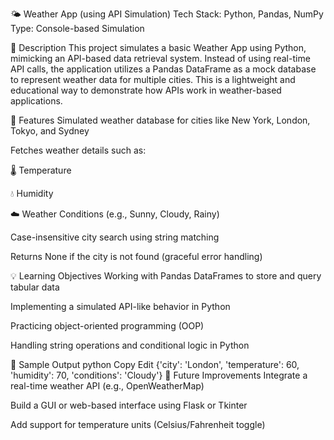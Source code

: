 🌤️ Weather App (using API Simulation)
Tech Stack: Python, Pandas, NumPy
Type: Console-based Simulation

📌 Description
This project simulates a basic Weather App using Python, mimicking an API-based data retrieval system. Instead of using real-time API calls, the application utilizes a Pandas DataFrame as a mock database to represent weather data for multiple cities. This is a lightweight and educational way to demonstrate how APIs work in weather-based applications.

🔧 Features
Simulated weather database for cities like New York, London, Tokyo, and Sydney

Fetches weather details such as:

🌡️ Temperature

💧 Humidity

☁️ Weather Conditions (e.g., Sunny, Cloudy, Rainy)

Case-insensitive city search using string matching

Returns None if the city is not found (graceful error handling)

💡 Learning Objectives
Working with Pandas DataFrames to store and query tabular data

Implementing a simulated API-like behavior in Python

Practicing object-oriented programming (OOP)

Handling string operations and conditional logic in Python

🧪 Sample Output
python
Copy
Edit
{'city': 'London', 'temperature': 60, 'humidity': 70, 'conditions': 'Cloudy'}
🔄 Future Improvements
Integrate a real-time weather API (e.g., OpenWeatherMap)

Build a GUI or web-based interface using Flask or Tkinter

Add support for temperature units (Celsius/Fahrenheit toggle)
